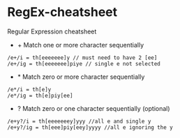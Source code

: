 # RegEx-cheatsheet
Regular Expression cheatsheet

-  \+ Match one or more character sequentially
```
/e+/i = th[eeeeeee]y // must need to have 2 [ee]
/e+/ig = th[eeeeeee]piye // single e not selected
```
-  \* Match zero or more character sequentially
```
/e*/i = th[e]y
/e*/ig = th[e]piy[ee]
```
- ? Match zero or one character sequentially (optional)
```
/e+y?/i = th[eeeeeeey]yyy //all e and single y
/e+y?/ig = th[eee]piy[eey]yyyy //all e ignoring the y
```
